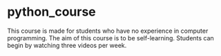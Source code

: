 # python_course
This course is made for students who have no experience in computer programming. The aim of this course is to be self-learning. Students can begin by watching three videos per week.
